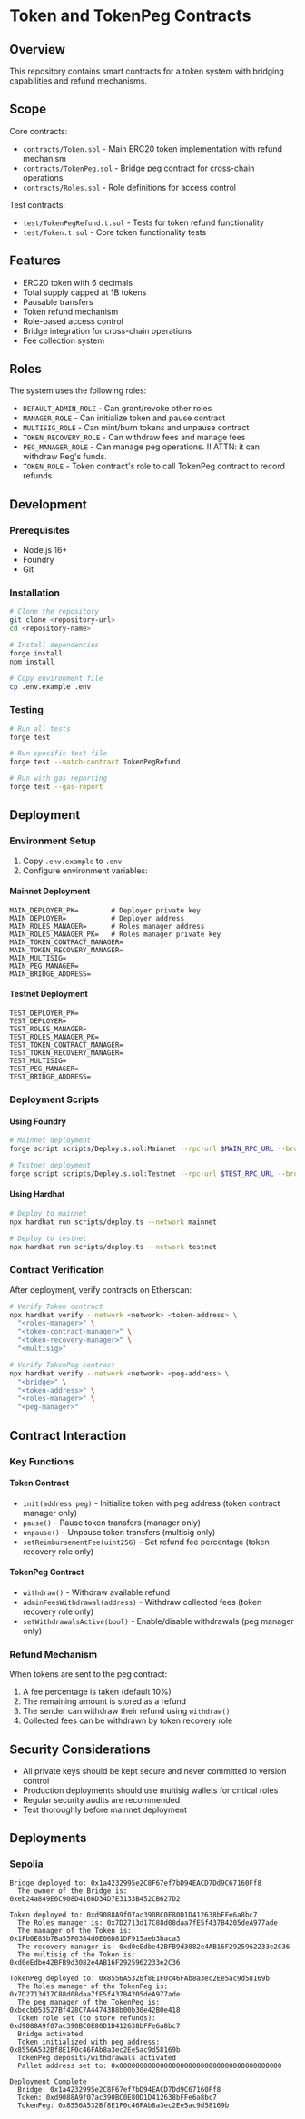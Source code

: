 # Token and TokenPeg Contracts

## Overview

This repository contains smart contracts for a token system with bridging capabilities and refund mechanisms.

## Scope

Core contracts:

- `contracts/Token.sol` - Main ERC20 token implementation with refund mechanism
- `contracts/TokenPeg.sol` - Bridge peg contract for cross-chain operations
- `contracts/Roles.sol` - Role definitions for access control

Test contracts:

- `test/TokenPegRefund.t.sol` - Tests for token refund functionality
- `test/Token.t.sol` - Core token functionality tests

## Features

- ERC20 token with 6 decimals
- Total supply capped at 1B tokens
- Pausable transfers
- Token refund mechanism
- Role-based access control
- Bridge integration for cross-chain operations
- Fee collection system

## Roles

The system uses the following roles:

- `DEFAULT_ADMIN_ROLE` - Can grant/revoke other roles
- `MANAGER_ROLE` - Can initialize token and pause contract
- `MULTISIG_ROLE` - Can mint/burn tokens and unpause contract
- `TOKEN_RECOVERY_ROLE` - Can withdraw fees and manage fees
- `PEG_MANAGER_ROLE` - Can manage peg operations. !! ATTN: it can withdraw Peg's funds.
- `TOKEN_ROLE` - Token contract's role to call TokenPeg contract to record refunds

## Development

### Prerequisites

- Node.js 16+
- Foundry
- Git

### Installation

```bash
# Clone the repository
git clone <repository-url>
cd <repository-name>

# Install dependencies
forge install
npm install

# Copy environment file
cp .env.example .env
```

### Testing

```bash
# Run all tests
forge test

# Run specific test file
forge test --match-contract TokenPegRefund

# Run with gas reporting
forge test --gas-report
```

## Deployment

### Environment Setup

1. Copy `.env.example` to `.env`
2. Configure environment variables:

#### Mainnet Deployment

```
MAIN_DEPLOYER_PK=        # Deployer private key
MAIN_DEPLOYER=           # Deployer address
MAIN_ROLES_MANAGER=      # Roles manager address
MAIN_ROLES_MANAGER_PK=   # Roles manager private key
MAIN_TOKEN_CONTRACT_MANAGER=
MAIN_TOKEN_RECOVERY_MANAGER=
MAIN_MULTISIG=
MAIN_PEG_MANAGER=
MAIN_BRIDGE_ADDRESS=
```

#### Testnet Deployment

```
TEST_DEPLOYER_PK=
TEST_DEPLOYER=
TEST_ROLES_MANAGER=
TEST_ROLES_MANAGER_PK=
TEST_TOKEN_CONTRACT_MANAGER=
TEST_TOKEN_RECOVERY_MANAGER=
TEST_MULTISIG=
TEST_PEG_MANAGER=
TEST_BRIDGE_ADDRESS=
```

### Deployment Scripts

#### Using Foundry

```bash
# Mainnet deployment
forge script scripts/Deploy.s.sol:Mainnet --rpc-url $MAIN_RPC_URL --broadcast

# Testnet deployment
forge script scripts/Deploy.s.sol:Testnet --rpc-url $TEST_RPC_URL --broadcast
```

#### Using Hardhat

```bash
# Deploy to mainnet
npx hardhat run scripts/deploy.ts --network mainnet

# Deploy to testnet
npx hardhat run scripts/deploy.ts --network testnet
```

### Contract Verification

After deployment, verify contracts on Etherscan:

```bash
# Verify Token contract
npx hardhat verify --network <network> <token-address> \
  "<roles-manager>" \
  "<token-contract-manager>" \
  "<token-recovery-manager>" \
  "<multisig>"

# Verify TokenPeg contract
npx hardhat verify --network <network> <peg-address> \
  "<bridge>" \
  "<token-address>" \
  "<roles-manager>" \
  "<peg-manager>"
```

## Contract Interaction

### Key Functions

#### Token Contract

- `init(address peg)` - Initialize token with peg address (token contract manager only)
- `pause()` - Pause token transfers (manager only)
- `unpause()` - Unpause token transfers (multisig only)
- `setReimbursementFee(uint256)` - Set refund fee percentage (token recovery role only)

#### TokenPeg Contract

- `withdraw()` - Withdraw available refund
- `adminFeesWithdrawal(address)` - Withdraw collected fees (token recovery role only)
- `setWithdrawalsActive(bool)` - Enable/disable withdrawals (peg manager only)

### Refund Mechanism

When tokens are sent to the peg contract:

1. A fee percentage is taken (default 10%)
2. The remaining amount is stored as a refund
3. The sender can withdraw their refund using `withdraw()`
4. Collected fees can be withdrawn by token recovery role

## Security Considerations

- All private keys should be kept secure and never committed to version control
- Production deployments should use multisig wallets for critical roles
- Regular security audits are recommended
- Test thoroughly before mainnet deployment

## Deployments

### Sepolia

```
Bridge deployed to: 0x1a4232995e2C8F67ef7bD94EACD7Dd9C67160Ff8
  The owner of the Bridge is: 0xeb24a849E6C908D4166D34D7E3133B452CB627D2

Token deployed to: 0xd9088A9f07ac390BC0E80D1D412638bFFe6a8bc7
  The Roles manager is: 0x7D2713d17C88d08daa7fE5f437B4205deA977ade
  The manager of the Token is: 0x1Fb0E85b7Ba55F0384d0E06D81DF915aeb3baca3
  The recovery manager is: 0xd0eEdbe42BFB9d3082e4AB16F2925962233e2C36
  The multisig of the Token is: 0xd0eEdbe42BFB9d3082e4AB16F2925962233e2C36

TokenPeg deployed to: 0x8556A532Bf8E1F0c46FAb8a3ec2Ee5ac9d58169b
  The Roles manager of the TokenPeg is: 0x7D2713d17C88d08daa7fE5f437B4205deA977ade
  The peg manager of the TokenPeg is: 0xbecb053527Bf428C7A44743B8b00b30e42B0e418
  Token role set (to store refunds): 0xd9088A9f07ac390BC0E80D1D412638bFFe6a8bc7
  Bridge activated
  Token initialized with peg address: 0x8556A532Bf8E1F0c46FAb8a3ec2Ee5ac9d58169b
  TokenPeg deposits/withdrawals activated
  Pallet address set to: 0x0000000000000000000000000000000000000000

Deployment Complete
  Bridge: 0x1a4232995e2C8F67ef7bD94EACD7Dd9C67160Ff8
  Token: 0xd9088A9f07ac390BC0E80D1D412638bFFe6a8bc7
  TokenPeg: 0x8556A532Bf8E1F0c46FAb8a3ec2Ee5ac9d58169b
```
